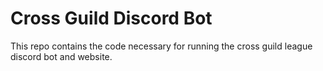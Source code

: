 # Cross Guild Discord Bot

This repo contains the code necessary for running the cross guild league discord bot and website.